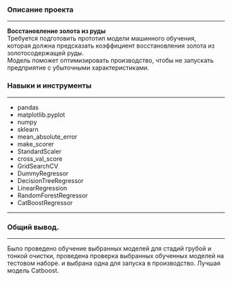 ### Описание проекта
-------------------------
**Восстановление золота из руды**      
Требуется подготовить прототип модели машинного обучения,     
которая должна предсказать коэффициент восстановления золота из золотосодержащей руды.         
Модель поможет оптимизировать производство, чтобы не запускать предприятие с убыточными характеристиками.

### Навыки и инструменты
----------------------
 - pandas
 - matplotlib.pyplot
 - numpy
 - sklearn
 - mean_absolute_error
 - make_scorer
 - StandardScaler
 - cross_val_score
 - GridSearchCV
 - DummyRegressor
 - DecisionTreeRegressor
 - LinearRegression 
 - RandomForestRegressor
 - CatBoostRegressor
 
------------------------------
### Общий вывод.
-----------------------------
Было проведено обучение выбранных моделей для стадий грубой и тонкой очистки,
проведена проверка выбранных обученных моделей на тестовом наборе. и выбрана одна для запуска в производство.
Лучшая модель Catboost.    
